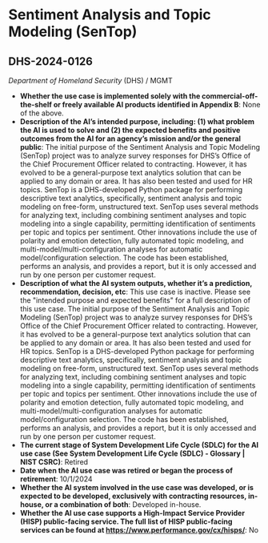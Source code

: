 # Sentiment Analysis and Topic Modeling (SenTop)
## DHS-2024-0126
_Department of Homeland Security_ (DHS) / MGMT


+ **Whether the use case is implemented solely with the commercial-off-the-shelf or freely available AI products identified in Appendix B**: None of the above.
+ **Description of the AI’s intended purpose, including: (1) what problem the AI is used to solve and (2) the expected benefits and positive outcomes from the AI for an agency’s mission and/or the general public**: The initial purpose of the Sentiment Analysis and Topic Modeling (SenTop) project was to analyze survey responses for DHS’s Office of the Chief Procurement Officer related to contracting. However, it has evolved to be a general-purpose text analytics solution that can be applied to any domain or area. It has also been tested and used for HR topics. SenTop is a DHS-developed Python package for performing descriptive text analytics, specifically, sentiment analysis and topic modeling on free-form, unstructured text. SenTop uses several methods for analyzing text, including combining sentiment analyses and topic modeling into a single capability, permitting identification of sentiments per topic and topics per sentiment. Other innovations include the use of polarity and emotion detection, fully automated topic modeling, and multi-model/multi-configuration analyses for automatic model/configuration selection. The code has been established, performs an analysis, and provides a report, but it is only accessed and run by one person per customer request.
+ **Description of what the AI system outputs, whether it’s a prediction, recommendation, decision, etc**: This use case is inactive. Please see the "intended purpose and expected benefits" for a full description of this use case.
The initial purpose of the Sentiment Analysis and Topic Modeling (SenTop) project was to analyze survey responses for DHS’s Office of the Chief Procurement Officer related to contracting. However, it has evolved to be a general-purpose text analytics solution that can be applied to any domain or area. It has also been tested and used for HR topics. SenTop is a DHS-developed Python package for performing descriptive text analytics, specifically, sentiment analysis and topic modeling on free-form, unstructured text. SenTop uses several methods for analyzing text, including combining sentiment analyses and topic modeling into a single capability, permitting identification of sentiments per topic and topics per sentiment. Other innovations include the use of polarity and emotion detection, fully automated topic modeling, and multi-model/multi-configuration analyses for automatic model/configuration selection. The code has been established, performs an analysis, and provides a report, but it is only accessed and run by one person per customer request. 
+ **The current stage of System Development Life Cycle (SDLC) for the AI use case (See System Development Life Cycle (SDLC) - Glossary | NIST CSRC)**: Retired
+ **Date when the AI use case was retired or began the process of retirement**: 10/1/2024
+ **Whether the AI system involved in the use case was developed, or is expected to be developed, exclusively with contracting resources, in-house, or a combination of both**: Developed in-house.
+ **Whether the AI use case supports a High-Impact Service Provider (HISP) public-facing service. The full list of HISP public-facing services can be found at https://www.performance.gov/cx/hisps/**: No